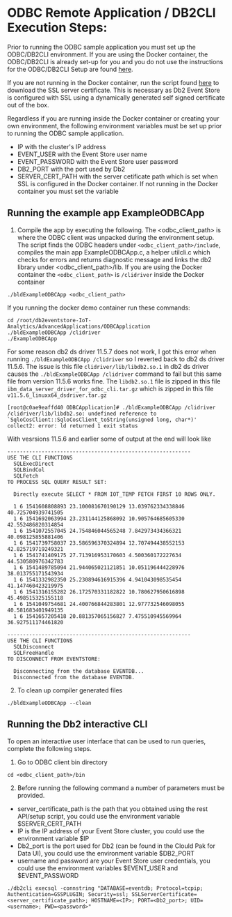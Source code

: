 # ODBC Remote Application / DB2CLI Execution Steps:

Prior to running the ODBC sample application you must set up the ODBC/DB2CLI environment. If you are using the Docker container, the ODBC/DB2CLI is already set-up for you and you do not use the instructions for the ODBC/DB2CLI Setup are found [here](https://github.com/IBMProjectEventStore/db2eventstore-IoT-Analytics/tree/master/AdvancedApplications#odbcdb2cli-setup).  

If you are not running in the Docker container, run the script found [here](https://github.com/IBMProjectEventStore/db2eventstore-IoT-Analytics/blob/master/container/setup/setup-ssl.sh) to download the SSL server certificate. This is necessary as Db2 Event Store is configured with SSL using a dynamically generated self signed certificate out of the box. 

Regardless if you are running inside the Docker container or creating your own environment, the following environment variables must be set up prior to running the ODBC sample application. 

* IP with the cluster's IP address
* EVENT_USER with the Event Store user name
* EVENT_PASSWORD with the Event Store user password
* DB2_PORT with the port used by Db2
* SERVER_CERT_PATH with the server cetificate path which is set when SSL is configured in the Docker container. If not running in the Docker container you must set the variable

## Running the example app ExampleODBCApp

1. Compile the app by executing the following. The <odbc_client_path> is where the ODBC client was unpacked during the environment setup. The script finds the ODBC headers under `<odbc_client_path>/include`, compiles the main app ExampleODBCApp.c, a helper utilcli.c which checks for errors and returns diagnostic message and links the db2 library under <odbc_client_path>/lib.  If you are using the Docker container the `<odbc_client_path>` is `/clidriver` inside the Docker container
```
./bldExampleODBCApp <odbc_client_path>
```
If you running the docker demo container run these commands:
```
cd /root/db2eventstore-IoT-Analytics/AdvancedApplications/ODBCApplication
./bldExampleODBCApp /clidriver
./ExampleODBCApp
```
For some reason db2 ds driver 11.5.7 does not work, I got this error when running `./bldExampleODBCApp /clidriver` so I reverted back to db2 ds driver 11.5.6. The issue is this file `clidriver/lib/libdb2.so.1` in db2 ds driver causes the `./bldExampleODBCApp /clidriver` command to fail but this same file from version 11.5.6 works fine. The `libdb2.so.1` file is zipped in this file `ibm_data_server_driver_for_odbc_cli.tar.gz` which is zipped in this file `v11.5.6_linuxx64_dsdriver.tar.gz`
```
[root@c0ae9eaffd40 ODBCApplication]# ./bldExampleODBCApp /clidriver
/clidriver/lib/libdb2.so: undefined reference to `SqloCosClient::SqloCosClient_toString(unsigned long, char*)'
collect2: error: ld returned 1 exit status
```
 
With vesrsions 11.5.6 and earlier some of output at the end will look like
```
-----------------------------------------------------------
USE THE CLI FUNCTIONS
  SQLExecDirect
  SQLBindCol
  SQLFetch
TO PROCESS SQL QUERY RESULT SET:

  Directly execute SELECT * FROM IOT_TEMP FETCH FIRST 10 ROWS ONLY.

  1 6 1541608808893 23.100081670190129 13.039762334338846 40.725704939741505
  1 6 1541692063994 23.231144125868092 10.905764685605330 42.552486820314854
  1 6 1541072557045 24.754846044565248 7.842973434366321 40.098125855881406
  1 6 1541739758037 23.586596370324894 12.707494438552153 42.825719719249321
  1 6 1541741409175 27.713916953170603 4.500360172227634 44.530580976342783
  1 6 1541489785094 21.944065021121851 10.051196444228976 38.013755171543934
  1 6 1541332982350 25.230894616915396 4.941043098535454 41.147460423219975
  1 6 1541316155282 26.172570331182822 10.780627950616898 45.498515325155118
  1 6 1541049754681 24.400766844283801 12.977732546098055 40.581683401949135
  1 6 1541657205418 20.881357065156827 7.475510945569964 36.927511174461820

-----------------------------------------------------------
USE THE CLI FUNCTIONS
  SQLDisconnect
  SQLFreeHandle
TO DISCONNECT FROM EVENTSTORE:

  Disconnecting from the database EVENTDB...
  Disconnected from the database EVENTDB.
```

2. To clean up compiler generated files

`./bldExampleODBCApp --clean`

## Running the Db2 interactive CLI

To open an interactive user interface that can be used to run queries, complete the following steps. 

1. Go to ODBC client bin directory

`cd <odbc_client_path>/bin`

2. Before running the following command a number of parameters must be provided.

  * server_certificate_path is the path that you obtained using the rest API/setup script, you could use the environment variable $SERVER_CERT_PATH
  * IP is the IP address of your Event Store cluster, you could use the environment variable $IP
  * Db2_port is the port used for Db2 (can be found in the Clould Pak for Data UI), you could use the environment variable $DB2_PORT
  * username and password are your Event Store user credentials, you could use the environment variables $EVENT_USER and $EVENT_PASSWORD

`./db2cli execsql -connstring "DATABASE=eventdb; Protocol=tcpip; Authentication=GSSPLUGIN; Security=ssl; SSLServerCertificate=<server_certificate_path>; HOSTNAME=<IP>; PORT=<Db2_port>; UID=<username>; PWD=<password>"`
